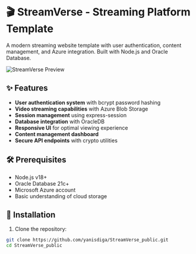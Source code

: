 # 🎬 StreamVerse - Streaming Platform Template 

A modern streaming website template with user authentication, content management, and Azure integration. Built with Node.js and Oracle Database.

![StreamVerse Preview](https://github.com/yanisdiga/StreamVerse_public/assets/79532818/56ae8a6a-ac40-4215-a80c-68fbe2e0ff55)

## ✨ Features
- **User authentication system** with bcrypt password hashing
- **Video streaming capabilities** with Azure Blob Storage
- **Session management** using express-session
- **Database integration** with OracleDB
- **Responsive UI** for optimal viewing experience
- **Content management dashboard**
- **Secure API endpoints** with crypto utilities

## 🛠 Prerequisites
- Node.js v18+
- Oracle Database 21c+
- Microsoft Azure account
- Basic understanding of cloud storage

## 🚀 Installation

1. Clone the repository:
```bash
git clone https://github.com/yanisdiga/StreamVerse_public.git
cd StreamVerse_public
